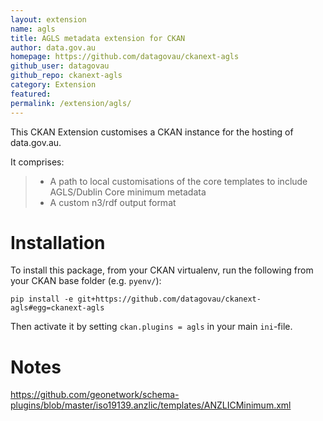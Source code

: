 ```yaml
---
layout: extension
name: agls
title: AGLS metadata extension for CKAN
author: data.gov.au
homepage: https://github.com/datagovau/ckanext-agls
github_user: datagovau
github_repo: ckanext-agls
category: Extension
featured: 
permalink: /extension/agls/
---
```



This CKAN Extension customises a CKAN instance for the hosting of data.gov.au.

It comprises:

> -   A path to local customisations of the core templates to include AGLS/Dublin Core minimum metadata
> -   A custom n3/rdf output format

Installation
============

To install this package, from your CKAN virtualenv, run the following from your CKAN base folder (e.g. `pyenv/`):

    pip install -e git+https://github.com/datagovau/ckanext-agls#egg=ckanext-agls

Then activate it by setting `ckan.plugins = agls` in your main `ini`-file.

Notes
=====

<https://github.com/geonetwork/schema-plugins/blob/master/iso19139.anzlic/templates/ANZLICMinimum.xml>

